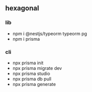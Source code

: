 ## hexagonal

### lib
- npm i @nestjs/typeorm typeorm pg
- npm i prisma

### cli
- npx prisma init
- npx prisma migrate dev
- npx prisma studio
- npx prisma db pull
- npx prisma generate